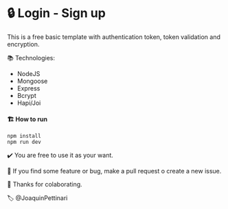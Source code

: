 # 🔒 Login - Sign up

This is a free basic template with authentication token, token validation and encryption.

📚 Technologies: 
  - NodeJS
  - Mongoose
  - Express
  - Bcrypt
  - Hapi/Joi

#### 🏗️ How to run
```
npm install
npm run dev
```
✔️ You are free to use it as your want. 

🚩 If you find some feature or bug, make a pull request o create a new issue.

👋 Thanks for colaborating.

🏷️ @JoaquinPettinari
